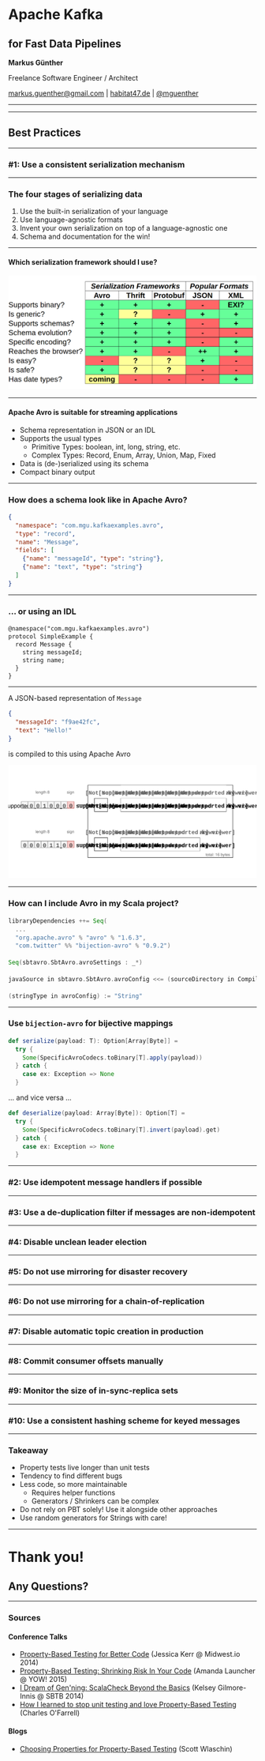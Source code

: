 # Apache Kafka
## for Fast Data Pipelines

**Markus Günther**

Freelance Software Engineer / Architect

[markus.guenther@gmail.com](mailto:markus.guenther@gmail.com) | [habitat47.de](http://www.habitat47.de) | [@mguenther](https://twitter.com/mguenther)

---



---

## Best Practices

----

### #1: Use a consistent serialization mechanism

----

### The four stages of serializing data

1. Use the built-in serialization of your language
2. Use language-agnostic formats
3. Invent your own serialization on top of a language-agnostic one
4. Schema and documentation for the win!

----

#### Which serialization framework should I use?

![Serialization-Comparison](./kafka-serialization_comparison.png)

----

#### Apache Avro is suitable for streaming applications

* Schema representation in JSON or an IDL
* Supports the usual types
  * Primitive Types: boolean, int, long, string, etc.
  * Complex Types: Record, Enum, Array, Union, Map, Fixed
* Data is (de-)serialized using its schema
* Compact binary output

----

### How does a schema look like in Apache Avro?

```json
{
  "namespace": "com.mgu.kafkaexamples.avro",
  "type": "record",
  "name": "Message",
  "fields": [
    {"name": "messageId", "type": "string"},
    {"name": "text", "type": "string"}
  ]
}
```

----

### ... or using an IDL

```
@namespace("com.mgu.kafkaexamples.avro")
protocol SimpleExample {
  record Message {
    string messageId;
    string name;
  }
}
```

----

A JSON-based representation of ```Message```

```json
{
  "messageId": "f9ae42fc",
  "text": "Hello!"
}
```

is compiled to this using Apache Avro

![Avro-Encoded-Message](./kafka-avro_encoded_message.svg)

----

### How can I include Avro in my Scala project?

```scala
libraryDependencies ++= Seq(
  ...
  "org.apache.avro" % "avro" % "1.6.3",
  "com.twitter" %% "bijection-avro" % "0.9.2")

Seq(sbtavro.SbtAvro.avroSettings : _*)

javaSource in sbtavro.SbtAvro.avroConfig <<= (sourceDirectory in Compile)(_ / "generated")

(stringType in avroConfig) := "String"
```

----

### Use ```bijection-avro``` for bijective mappings

```scala
def serialize(payload: T): Option[Array[Byte]] = 
  try {
    Some(SpecificAvroCodecs.toBinary[T].apply(payload))
  } catch {
    case ex: Exception => None
  }
```

... and vice versa ...


```scala
def deserialize(payload: Array[Byte]): Option[T] =
  try {
    Some(SpecificAvroCodecs.toBinary[T].invert(payload).get)
  } catch {
    case ex: Exception => None
  }
```

----

### #2: Use idempotent message handlers if possible

----

### #3: Use a de-duplication filter if messages are non-idempotent

----

### #4: Disable unclean leader election

----

### #5: Do not use mirroring for disaster recovery

----

### #6: Do not use mirroring for a chain-of-replication

----

### #7: Disable automatic topic creation in production

----

### #8: Commit consumer offsets manually

----

### #9: Monitor the size of in-sync-replica sets

----

### #10: Use a consistent hashing scheme for keyed messages

---

### Takeaway

* Property tests live longer than unit tests
* Tendency to find different bugs
* Less code, so more maintainable
  * Requires helper functions 
  * Generators / Shrinkers can be complex
* Do not rely on PBT solely! Use it alongside other approaches
* Use random generators for Strings with care!

---

# Thank you!

## Any Questions?

---

### Sources

#### Conference Talks

* [Property-Based Testing for Better Code](https://www.youtube.com/watch?v=shngiiBfD80) (Jessica Kerr @ Midwest.io 2014)  
* [Property-Based Testing: Shrinking Risk In Your Code](https://www.youtube.com/watch?v=hNhHmbiw4Rw) (Amanda Launcher @ YOW! 2015)
* [I Dream of Gen'ning: ScalaCheck Beyond the Basics](https://www.youtube.com/watch?v=lgyGFG6hBa0) (Kelsey Gilmore-Innis @ SBTB 2014)
* [How I learned to stop unit testing and love Property-Based Testing](http://blog.charleso.org/property-testing-preso/yowlj2015.html) (Charles O'Farrell)

#### Blogs

* [Choosing Properties for Property-Based Testing](https://fsharpforfunandprofit.com/posts/property-based-testing-2/) (Scott Wlaschin)